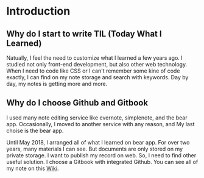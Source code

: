 # Introduction

## Why do I start to write TIL \(Today What I Learned\)

Natually, I feel the need to customize what I learned a few years ago. I studied not only front-end development, but also other web technology. When I need to code like CSS or I can't remember some kine of code exactly, I can find on my note storage and search with keywords. Day by day, my notes is getting more and more.

## Why do I choose Github and Gitbook

I used many note editing service like evernote, simplenote, and the bear app. Occasionally, I moved to another service with any reason, and My last choise is the bear app.

Until May 2018, I arranged all of what I learned on bear app. For over two years, many materials I can see. But documents are only stored on my private storage. I want to publish my record on web. So, I need to find other useful solution. I choose a Gitbook with integrated Github. You can see all of my note on this [Wiki](https://docs.junojunho.com/til).

